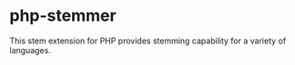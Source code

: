 php-stemmer
===========

This stem extension for PHP provides stemming capability for a variety of languages.